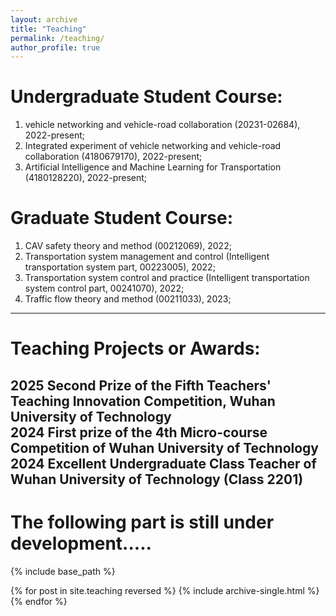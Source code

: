 ```yaml
---
layout: archive
title: "Teaching"
permalink: /teaching/
author_profile: true
---
```


# Undergraduate Student Course: 
1. vehicle networking and vehicle-road collaboration (20231-02684), 2022-present; <be>
2. Integrated experiment of vehicle networking and vehicle-road collaboration (4180679170), 2022-present;   <be>   
1. Artificial Intelligence and Machine Learning for Transportation (4180128220), 2022-present;  <br>

# Graduate Student Course: 
1. CAV safety theory and method (00212069), 2022; <br>
2. Transportation system management and control (Intelligent transportation system part, 00223005), 2022;  <br>
3. Transportation system control and practice (Intelligent transportation system control part, 00241070), 2022;  <br>
4. Traffic flow theory and method (00211033), 2023; <be>

---
# Teaching Projects or Awards:
2025  Second Prize of the Fifth Teachers' Teaching Innovation Competition, Wuhan University of Technology <br>
2024	First prize of the 4th Micro-course Competition of Wuhan University of Technology <br>
2024	Excellent Undergraduate Class Teacher of Wuhan University of Technology (Class 2201) <br>
---

The following part is still under development.....<br>
======
{% include base_path %}

{% for post in site.teaching reversed %}
  {% include archive-single.html %}
{% endfor %}
